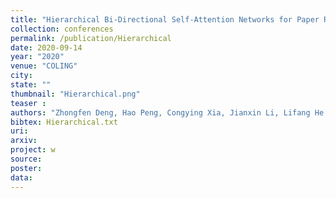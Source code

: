 ```yaml
---
title: "Hierarchical Bi-Directional Self-Attention Networks for Paper Review Rating Recommendation"
collection: conferences
permalink: /publication/Hierarchical
date: 2020-09-14
year: "2020"
venue: "COLING"
city: 
state: ""
thumbnail: "Hierarchical.png"
teaser : 
authors: "Zhongfen Deng, Hao Peng, Congying Xia, Jianxin Li, Lifang He and Philip Yu"
bibtex: Hierarchical.txt
uri: 
arxiv: 
project: w
source: 
poster: 
data:
---
```

